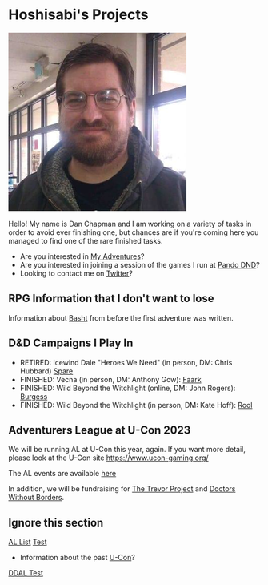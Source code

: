 # Hoshisabi's Projects

![](media/oldpicture.jpg)

Hello! My name is Dan Chapman and I am working on a variety of tasks in order to avoid ever finishing one, but chances are
if you're coming here you managed to find one of the rare finished tasks.

* Are you interested in [My Adventures](myadventures.md)?
* Are you interested in joining a session of the games I run at [Pando DND](http://pandodnd.com)?
* Looking to contact me on [Twitter](https://twitter.com/hoshisabi)?

## RPG Information that I don't want to lose

Information about [Basht](rpg/basht.md) from before the first adventure was written.

## D&D Campaigns I Play In

* RETIRED: Icewind Dale "Heroes We Need" (in person, DM: Chris Hubbard) [Spare](rpg/spare/index.md)
* FINISHED: Vecna (in person, DM: Anthony Gow): [Faark](https://www.dndbeyond.com/characters/100329165/V3rxpG)
* FINISHED: Wild Beyond the Witchlight (online, DM: John Rogers): [Burgess](rpg/burgess/index.md)
* FINISHED: Wild Beyond the Witchlight (in person, DM: Kate Hoff): [Rool](rpg/rool/index.md)

## Adventurers League at U-Con 2023
We will be running AL at U-Con this year, again. If you want more detail, please look at the U-Con site https://www.ucon-gaming.org/

The AL events are available [here](https://tabletop.events/conventions/u-con-2023/schedule#?query=U-Con%20Adventurers%20League)

In addition, we will be fundraising for [The Trevor Project](https://give.thetrevorproject.org/team/534949) 
and [Doctors Without Borders](https://events.doctorswithoutborders.org/index.cfm?fuseaction=donordrive.personalCampaign&participantID=8648).



## Ignore this section

[AL List](trial_al_viewer.html)
[Test](mermaid.md)
* Information about the past [U-Con](ucon.md)?

[DDAL Test](ddaltest.md)
